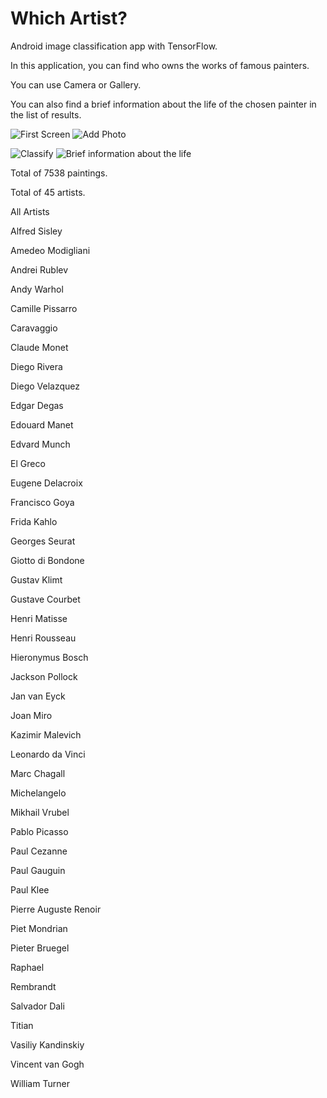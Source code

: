 # Which Artist?

Android image classification app with TensorFlow.

In this application, you can find who owns the works of famous painters.

You can use Camera or Gallery.

You can also find a brief information about the life of the chosen painter in the list of results.

![First Screen](https://github.com/okarakas/Which-Artist/blob/main/screenshots/1.jpeg?raw=true) ![Add Photo](https://github.com/okarakas/Which-Artist/blob/main/screenshots/2.jpeg?raw=true)

![Classify](https://github.com/okarakas/Which-Artist/blob/main/screenshots/3.jpeg?raw=true) ![Brief information about the life](https://github.com/okarakas/Which-Artist/blob/main/screenshots/3.jpeg?raw=true)

Total of 7538 paintings.

Total of 45 artists.


All Artists

Alfred Sisley

Amedeo Modigliani

Andrei Rublev

Andy Warhol

Camille Pissarro

Caravaggio

Claude Monet

Diego Rivera

Diego Velazquez

Edgar Degas

Edouard Manet

Edvard Munch

El Greco

Eugene Delacroix

Francisco Goya

Frida Kahlo

Georges Seurat

Giotto di Bondone

Gustav Klimt

Gustave Courbet

Henri Matisse

Henri Rousseau

Hieronymus Bosch

Jackson Pollock

Jan van Eyck

Joan Miro

Kazimir Malevich

Leonardo da Vinci

Marc Chagall

Michelangelo

Mikhail Vrubel

Pablo Picasso

Paul Cezanne

Paul Gauguin

Paul Klee

Pierre Auguste Renoir

Piet Mondrian

Pieter Bruegel

Raphael

Rembrandt

Salvador Dali

Titian

Vasiliy Kandinskiy

Vincent van Gogh

William Turner

